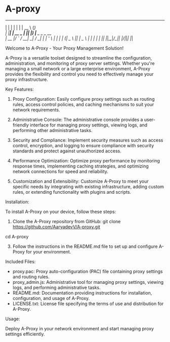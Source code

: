 # A-proxy
  _    _           _   _____       _       
 | |  | |         | | |  __ \     (_)      
 | |__| | __ _ ___| |_| |__) |__ _ _ _ __  
 |  __  |/ _` / __| __|  ___/ __| | | '_ \ 
 | |  | | (_| \__ \ |_| |   \__ \ | | | | |
 |_|  |_|\__,_|___/\__|_|   |___/_|_|_| |_|

Welcome to A-Proxy - Your Proxy Management Solution!

A-Proxy is a versatile toolset designed to streamline the configuration, administration, and monitoring of proxy server settings. Whether you're managing a small network or a large enterprise environment, A-Proxy provides the flexibility and control you need to effectively manage your proxy infrastructure.

Key Features:

1. Proxy Configuration: Easily configure proxy settings such as routing rules, access control policies, and caching mechanisms to suit your network requirements.

2. Administrative Console: The administrative console provides a user-friendly interface for managing proxy settings, viewing logs, and performing other administrative tasks.

3. Security and Compliance: Implement security measures such as access control, encryption, and logging to ensure compliance with security standards and protect against unauthorized access.

4. Performance Optimization: Optimize proxy performance by monitoring response times, implementing caching strategies, and optimizing network connections for speed and reliability.

5. Customization and Extensibility: Customize A-Proxy to meet your specific needs by integrating with existing infrastructure, adding custom rules, or extending functionality with plugins and scripts.

Installation:

To install A-Proxy on your device, follow these steps:

1. Clone the A-Proxy repository from GitHub:
git clone https://github.com/AaryadevV/A-proxy.git

cd A-proxy

3. Follow the instructions in the README.md file to set up and configure A-Proxy for your environment.

Included Files:

- proxy.pac: Proxy auto-configuration (PAC) file containing proxy settings and routing rules.
- proxy_admin.js: Administrative tool for managing proxy settings, viewing logs, and performing administrative tasks.
- README.md: Documentation providing instructions for installation, configuration, and usage of A-Proxy.
- LICENSE.txt: License file specifying the terms of use and distribution for A-Proxy.

Usage:

Deploy A-Proxy in your network environment and start managing proxy settings efficiently.


